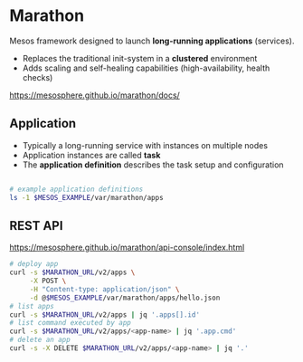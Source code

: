 
# Marathon 

Mesos framework designed to launch **long-running applications** (services).

* Replaces the traditional init-system in a **clustered** environment
* Adds scaling and self-healing capabilities (high-availability, health checks)

<https://mesosphere.github.io/marathon/docs/>

## Application

* Typically a long-running service with instances on multiple nodes
* Application instances are called **task**
* The **application definition** describes the task setup and configuration

```bash

# example application definitions
ls -1 $MESOS_EXAMPLE/var/marathon/apps
```

## REST API

<https://mesosphere.github.io/marathon/api-console/index.html>

```bash
# deploy app
curl -s $MARATHON_URL/v2/apps \
     -X POST \
     -H "Content-type: application/json" \
     -d @$MESOS_EXAMPLE/var/marathon/apps/hello.json
# list apps
curl -s $MARATHON_URL/v2/apps | jq '.apps[].id'
# list command executed by app
curl -s $MARATHON_URL/v2/apps/<app-name> | jq '.app.cmd'
# delete an app
curl -s -X DELETE $MARATHON_URL/v2/apps/<app-name> | jq '.'
```
